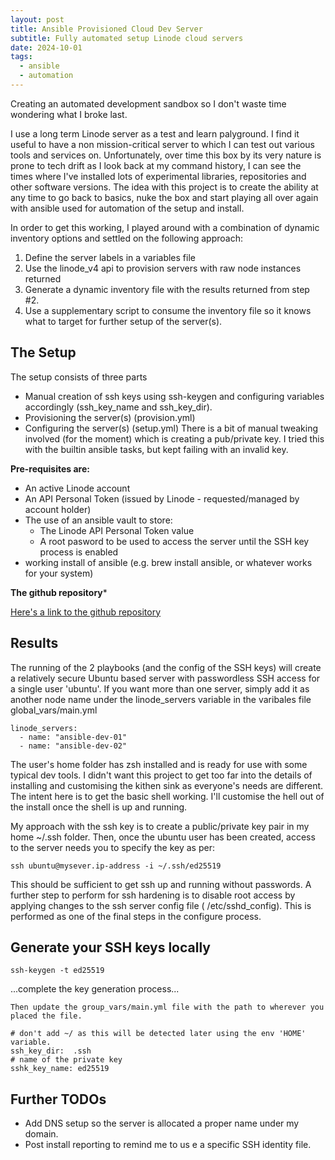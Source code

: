 ```yaml
---
layout: post
title: Ansible Provisioned Cloud Dev Server
subtitle: Fully automated setup Linode cloud servers
date: 2024-10-01
tags:
  - ansible
  - automation
---
```


Creating an automated development sandbox so I don't waste time wondering what I broke last.

I use a long term Linode server as a test and learn palyground. I find it useful to have a non mission-critical server to which I can test out various tools and services on. Unfortunately, over time this box by its very nature is prone to tech drift as I look back at my command history, I can see the times where I've installed lots of experimental libraries, repositories and other software versions.
The idea with this project is to create the ability at any time to go back to basics, nuke the box and start playing all over again with ansible used for automation of the setup and install.

In order to get this working, I played around with a combination of dynamic inventory options and settled on the following approach:
1. Define the server labels in a variables file
2. Use the linode_v4 api to provision servers with raw node instances returned
3. Generate a dynamic inventory file with the results returned from step #2.
4. Use a supplementary script to consume the inventory file so it knows what to target for further setup of the server(s).

## The Setup
The setup consists of three parts
- Manual creation of ssh keys using ssh-keygen and configuring variables accordingly (ssh_key_name and ssh_key_dir). 
- Provisioning the server(s) (provision.yml)
- Configuring the server(s) (setup.yml)
There is a bit of manual tweaking involved (for the moment) which is creating a pub/private key. I tried this with the builtin ansible tasks, but kept failing with an invalid key.

**Pre-requisites are:**
- An active Linode account
- An API Personal Token (issued by Linode - requested/managed by account holder)
- The use of an ansible vault to store:
  - The Linode API Personal Token value
  - A root pasword to be used to access the server until the SSH key process is enabled
- working install of ansible (e.g. brew install ansible, or whatever works for your system)

**The github repository***

[Here's a link to the github repository](https://github.com/Peter-Mac/ansible-linode-dev-server)


## Results
The running of the 2 playbooks (and the config of the SSH keys) will create a relatively secure Ubuntu based server with passwordless SSH access for a single user 'ubuntu'.
If you want more than one server, simply add it as another node name under the linode_servers variable in the varibales file global_vars/main.yml

```
linode_servers:
  - name: "ansible-dev-01"
  - name: "ansible-dev-02"
```

The user's home folder has zsh installed and is ready for use with some typical dev tools. I didn't want this project to get too far into the details of installing and customising the kithen sink as everyone's needs are different. The intent here is to get the basic shell working. I'll customise the hell out of the install once the shell is up and running.

My approach with the ssh key is to create a public/private key pair in my home ~/.ssh folder.
Then, once the ubuntu user has been created, access to the server needs you to specify the key as per:

```
ssh ubuntu@mysever.ip-address -i ~/.ssh/ed25519
```

This should be sufficient to get ssh up and running without passwords. A further step to perform for ssh hardening is to disable root access by applying changes to the ssh server config file ( /etc/sshd_config). This is performed as one of the final steps in the configure process.

## Generate your SSH keys locally
```
ssh-keygen -t ed25519
```

...complete the key generation process...
```
Then update the group_vars/main.yml file with the path to wherever you placed the file.

# don't add ~/ as this will be detected later using the env 'HOME' variable.
ssh_key_dir:  .ssh
# name of the private key
sshk_key_name: ed25519 
```

## Further TODOs

- Add DNS setup so the server is allocated a proper name under my domain.
- Post install reporting to remind me to us e a specific SSH identity file.
